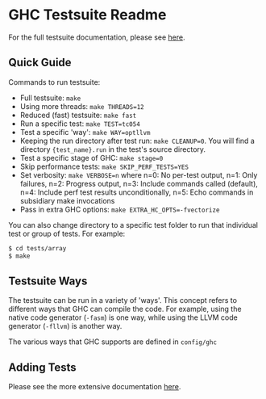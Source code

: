 GHC Testsuite Readme
====================

For the full testsuite documentation, please see [here][1].

## Quick Guide

Commands to run testsuite:

 * Full testsuite: `make`
 * Using more threads: `make THREADS=12`
 * Reduced (fast) testsuite: `make fast`
 * Run a specific test: `make TEST=tc054`
 * Test a specific 'way': `make WAY=optllvm`
 * Keeping the run directory after test run: `make CLEANUP=0`. You will find a
   directory `{test_name}.run` in the test's source directory.
 * Test a specific stage of GHC: `make stage=0`
 * Skip performance tests: `make SKIP_PERF_TESTS=YES`
 * Set verbosity: `make VERBOSE=n`
   where n=0: No per-test output, n=1: Only failures,
         n=2: Progress output, n=3: Include commands called (default),
         n=4: Include perf test results unconditionally,
         n=5: Echo commands in subsidiary make invocations
 * Pass in extra GHC options: `make EXTRA_HC_OPTS=-fvectorize`

You can also change directory to a specific test folder to run that
individual test or group of tests. For example:

``` .sh
$ cd tests/array
$ make
```

## Testsuite Ways

The testsuite can be run in a variety of 'ways'. This concept refers
to different ways that GHC can compile the code. For example, using
the native code generator (`-fasm`) is one way, while using the LLVM
code generator (`-fllvm`) is another way.

The various ways that GHC supports are defined in `config/ghc`

## Adding Tests

Please see the more extensive documentation [here][1].

  [1]: https://gitlab.haskell.org/ghc/ghc/wikis/building/running-tests
